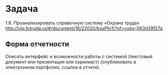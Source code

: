 # Задача 
1.8. Проанализировать справочную систему «Охрана труда» http://vip.1otruda.ru/#/document/16/22020/bssPhr1/?of=copy-063d39f27a

## Форма отчетности

Описать интерфейс и возможности работы с системой (текстовый документ или презентация или скринкаст) (опубликовать в электронном портфолио, ссылка в отчете).
